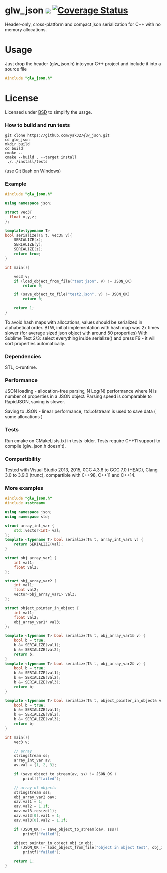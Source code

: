 # glw_json  ![](https://github.com/yak32/glw_json/workflows/status/badge.svg) [![Coverage Status](https://coveralls.io/repos/github/yak32/glw_json/badge.svg)](https://coveralls.io/github/yak32/glw_json)
Header-only, cross-platform and compact json serialization for C++ with no memory allocations.

# Usage
Just drop the header (glw_json.h) into your C++ project and include it into a source file

```C++
#include "glw_json.h"
```

# License
Licensed under [BSD](https://opensource.org/licenses/BSD-2-Clause) to simplify the usage.

### How to build and run tests
```
git clone https://github.com/yak32/glw_json.git
cd glw_json
mkdir build
cd build
cmake ..
cmake --build . --target install
 ./../install/tests
```
(use Git Bash on Windows)

### Example
```c++
#include "glw_json.h"

using namespace json;

struct vec3{
  float x,y,z;
};

template<typename T>
bool serialize(T& t, vec3& v){
	SERIALIZE(x);
	SERIALIZE(y);
	SERIALIZE(z);
	return true;
}

int main(){

	vec3 v;
	if (load_object_from_file("test.json", v) != JSON_OK)
		return 0;

	if (save_object_to_file("test2.json", v) != JSON_OK)
		return 0;

	return 1;
}
```

To avoid hash maps with allocations, values should be serialized in alphabetical order.
BTW, initial implementation with hash map was 2x times slower (for average sized json object with around 50 properties)
With Sublime Text 2/3: select everything inside serialize() and press F9 - it will sort properties automatically.

### Dependencies
 STL, c-runtime.

### Performance
JSON loading - allocation-free parsing, N Log(N) performance where N is number of properties in a JSON object.
   Parsing speed is comparable to RapidJSON, saving is slower.

Saving to JSON  - linear performance, std::ofstream is used to save data ( some allocations )

### Tests
 Run cmake on CMakeLists.txt in tests folder. Tests require C++11 support to compile (glw_json.h doesn't).

### Compartibility
  Tested with Visual Studio 2013, 2015, GCC 4.3.6 to GCC 7.0 (HEAD), Clang 3.0 to 3.9.0 (trunc), compartible with C++98, C++11 and C++14.

### More examples
```c++
#include "glw_json.h"
#include <sstream>

using namespace json;
using namespace std;

struct array_int_var {
	std::vector<int> val;
};
template <typename T> bool serialize(T& t, array_int_var& v) {
	return SERIALIZE(val);
}

struct obj_array_var1 {
	int val1;
	float val2;
};

struct obj_array_var2 {
	int val1;
	float val2;
	vector<obj_array_var1> val3;
};

struct object_pointer_in_object {
	int val1;
	float val2;
	obj_array_var1* val3;
};

template <typename T> bool serialize(T& t, obj_array_var1& v) {
	bool b = true;
	b &= SERIALIZE(val1);
	b &= SERIALIZE(val2);
	return b;
}
template <typename T> bool serialize(T& t, obj_array_var2& v) {
	bool b = true;
	b &= SERIALIZE(val1);
	b &= SERIALIZE(val2);
	b &= SERIALIZE(val3);
	return b;
}

template <typename T> bool serialize(T& t, object_pointer_in_object& v) {
	bool b = true;
	b &= SERIALIZE(val1);
	b &= SERIALIZE(val2);
	b &= SERIALIZE(val3);
	return b;
}

int main(){
	vec3 v;

	// array
	stringstream ss;
	array_int_var av;
	av.val = {1, 2, 3};

	if (save_object_to_stream(av, ss) != JSON_OK )
		printf("failed");

	// array of objects
	stringstream sss;
	obj_array_var2 oav;
	oav.val1 = 1;
	oav.val2 = 1.1f;
	oav.val3.resize(1);
	oav.val3[0].val1 = 1;
	oav.val3[0].val2 = 1.1f;

	if (JSON_OK != save_object_to_stream(oav, sss))
		printf("failed");

	object_pointer_in_object obj_in_obj;
	if (JSON_OK != load_object_from_file("object in object test", obj_in_obj))
		printf("failed");

	return 1;
}
```


